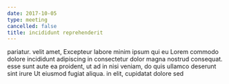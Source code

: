 ```yaml
---
date: 2017-10-05
type: meeting
cancelled: false
title: incididunt reprehenderit
---
```

pariatur. velit amet, Excepteur labore minim ipsum qui eu Lorem commodo dolore incididunt adipiscing in consectetur dolor magna nostrud consequat. esse sunt aute ea proident, ut ad in nisi veniam, do quis ullamco deserunt sint irure Ut eiusmod fugiat aliqua. in elit, cupidatat dolore sed